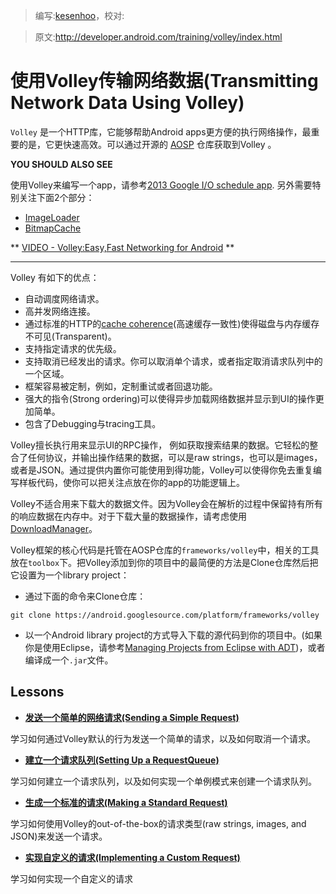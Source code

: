 > 编写:[kesenhoo](https://github.com/kesenhoo)，校对:

> 原文:<http://developer.android.com/training/volley/index.html>

# 使用Volley传输网络数据(Transmitting Network Data Using Volley)

`Volley` 是一个HTTP库，它能够帮助Android apps更方便的执行网络操作，最重要的是，它更快速高效。可以通过开源的 [AOSP](https://android.googlesource.com/platform/frameworks/volley) 仓库获取到Volley 。

**YOU SHOULD ALSO SEE**

使用Volley来编写一个app，请参考[2013 Google I/O schedule app](https://github.com/google/iosched). 另外需要特别关注下面2个部分：
* [ImageLoader](https://github.com/google/iosched/blob/master/android/src/main/java/com/google/android/apps/iosched/util/ImageLoader.java)
* [BitmapCache](https://github.com/google/iosched/blob/master/android/src/main/java/com/google/android/apps/iosched/util/BitmapCache.java)

** [VIDEO - Volley:Easy,Fast Networking for Android](https://developers.google.com/events/io/sessions/325304728) **
***
Volley 有如下的优点：

* 自动调度网络请求。
* 高并发网络连接。
* 通过标准的HTTP的[cache coherence](http://en.wikipedia.org/wiki/Cache_coherence%22)(高速缓存一致性)使得磁盘与内存缓存不可见(Transparent)。
* 支持指定请求的优先级。
* 支持取消已经发出的请求。你可以取消单个请求，或者指定取消请求队列中的一个区域。
* 框架容易被定制，例如，定制重试或者回退功能。
* 强大的指令(Strong ordering)可以使得异步加载网络数据并显示到UI的操作更加简单。
* 包含了Debugging与tracing工具。

Volley擅长执行用来显示UI的RPC操作， 例如获取搜索结果的数据。它轻松的整合了任何协议，并输出操作结果的数据，可以是raw strings，也可以是images，或者是JSON。通过提供内置你可能使用到得功能，Volley可以使得你免去重复编写样板代码，使你可以把关注点放在你的app的功能逻辑上。

Volley不适合用来下载大的数据文件。因为Volley会在解析的过程中保留持有所有的响应数据在内存中。对于下载大量的数据操作，请考虑使用[DownloadManager](http://developer.android.com/reference/android/app/DownloadManager.html)。

Volley框架的核心代码是托管在AOSP仓库的`frameworks/volley`中，相关的工具放在`toolbox`下。把Volley添加到你的项目中的最简便的方法是Clone仓库然后把它设置为一个library project：

* 通过下面的命令来Clone仓库：

`git clone https://android.googlesource.com/platform/frameworks/volley`

* 以一个Android library project的方式导入下载的源代码到你的项目中。(如果你是使用Eclipse，请参考[Managing Projects from Eclipse with ADT](http://developer.android.com/tools/projects/projects-eclipse.html))，或者编译成一个`.jar`文件。

## Lessons

* [**发送一个简单的网络请求(Sending a Simple Request)**](simple.html)

学习如何通过Volley默认的行为发送一个简单的请求，以及如何取消一个请求。

* [**建立一个请求队列(Setting Up a RequestQueue)**](request-queue.html)

学习如何建立一个请求队列，以及如何实现一个单例模式来创建一个请求队列。

* [**生成一个标准的请求(Making a Standard Request)**](request.html)

学习如何使用Volley的out-of-the-box的请求类型(raw strings, images, and JSON)来发送一个请求。

* [**实现自定义的请求(Implementing a Custom Request)**](request-custom.html)

学习如何实现一个自定义的请求


